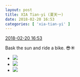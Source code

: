 ```yaml
---
layout: post
title: XIA Tian-yi (夏天一)
date: 2018-02-20 16:53
categories: [ 'xia-tian-yi' ]
---
```


<div class="weibo-info">
  <a href="https://weibo.com/6286030291/G40gykseA">2018-02-20 16:53</a>
</div>

Bask the sun and ride a bike. 😎:sunny:

<!-- more -->

<ul class="weibo-pic-list-1">
  <li class="weibo-pic">
    <a href="//wx4.sinaimg.cn/mw690/006RpxDlly1fon0hi0pnsj30qq0qotc5.jpg"><img src="//wx4.sinaimg.cn/thumb150/006RpxDlly1fon0hi0pnsj30qq0qotc5.jpg"/></a>
  </li>
  <li class="weibo-pic">
    <a href="//wx3.sinaimg.cn/mw690/006RpxDlly1fon0hiqu5rj30qq0qoq7y.jpg"><img src="//wx3.sinaimg.cn/thumb150/006RpxDlly1fon0hiqu5rj30qq0qoq7y.jpg"/></a>
  </li>
  <li class="weibo-pic">
    <a href="//wx1.sinaimg.cn/mw690/006RpxDlly1fon0hj57x2j30qo0qo416.jpg"><img src="//wx1.sinaimg.cn/thumb150/006RpxDlly1fon0hj57x2j30qo0qo416.jpg"/></a>
  </li>
</ul>
